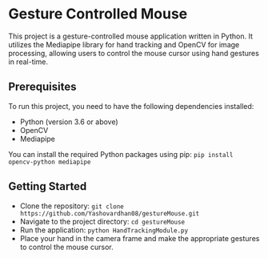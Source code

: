 # Gesture Controlled Mouse

This project is a gesture-controlled mouse application written in Python. It utilizes the Mediapipe library for hand tracking and OpenCV for image processing, allowing users to control the mouse cursor using hand gestures in real-time.

## Prerequisites

To run this project, you need to have the following dependencies installed:

- Python (version 3.6 or above)
- OpenCV
- Mediapipe

You can install the required Python packages using pip:
```pip install opencv-python mediapipe```

## Getting Started
- Clone the repository:
```git clone https://github.com/Yashovardhan08/gestureMouse.git```
- Navigate to the project directory:
```cd gestureMouse```
- Run the application:
```python HandTrackingModule.py```
- Place your hand in the camera frame and make the appropriate gestures to control the mouse cursor.
